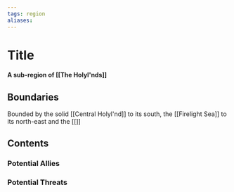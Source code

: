 ```yaml
---
tags: region
aliases:
---
```

# Title
#### A sub-region of [[The Holyl'nds]]
## Boundaries
Bounded by the solid [[Central Holyl'nd]] to its south, the [[Firelight Sea]] to its north-east and the [[]]
## Contents
### Potential Allies
### Potential Threats